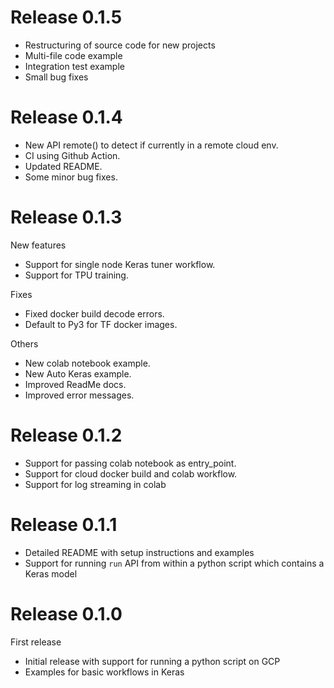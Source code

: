 # Release 0.1.5

* Restructuring of source code for new projects
* Multi-file code example
* Integration test example
* Small bug fixes

# Release 0.1.4

* New API remote() to detect if currently in a remote cloud env.
* CI using Github Action.
* Updated README.
* Some minor bug fixes.

# Release 0.1.3

New features
* Support for single node Keras tuner workflow.
* Support for TPU training.

Fixes
* Fixed docker build decode errors.
* Default to Py3 for TF docker images.

Others
* New colab notebook example.
* New Auto Keras example.
* Improved ReadMe docs.
* Improved error messages.

# Release 0.1.2

* Support for passing colab notebook as entry_point.
* Support for cloud docker build and colab workflow.
* Support for log streaming in colab

# Release 0.1.1

* Detailed README with setup instructions and examples
* Support for running `run` API from within a python script which contains a Keras model

# Release 0.1.0

First release
* Initial release with support for running a python script on GCP
* Examples for basic workflows in Keras
